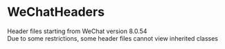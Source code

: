 # WeChatHeaders
Header files starting from WeChat version 8.0.54   
Due to some restrictions, some header files cannot view inherited classes
